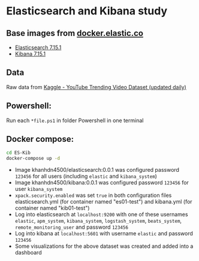 # Elasticsearch and Kibana study

## Base images from [docker.elastic.co](https://www.docker.elastic.co/)
- [Elasticsearch 7.15.1](https://www.docker.elastic.co/r/elasticsearch/elasticsearch:7.15.1)
- [Kibana 7.15.1](https://www.docker.elastic.co/r/kibana/kibana:7.15.1)

## Data
Raw data from [Kaggle - YouTube Trending Video Dataset (updated daily)](https://www.kaggle.com/rsrishav/youtube-trending-video-dataset?select=US_youtube_trending_data.csv)

## Powershell:
Run each `*file.ps1` in folder Powershell in one terminal

## Docker compose:
```sh
cd ES-Kib
docker-compose up -d
```

- Image khanhdn4500/elasticsearch:0.0.1 was configured password `123456` for all users (including `elastic` and `kibana_system`)
- Image khanhdn4500/kibana:0.0.1 was configured password `123456` for user `kibana_system`
- `xpack.security.enabled` was set `true` in both configuration files elasticsearch.yml (for container named "es01-test") and kibana.yml (for container named "kib01-test")
- Log into elasticsearch at `localhost:9200` with one of these usernames `elastic`, `apm_system`, `kibana_system`, `logstash_system`, `beats_system`, `remote_monitoring_user` and password `123456`
- Log into kibana at `localhost:5601` with username `elastic` and password `123456`
- Some visualizations for the above dataset was created and added into a dashboard
